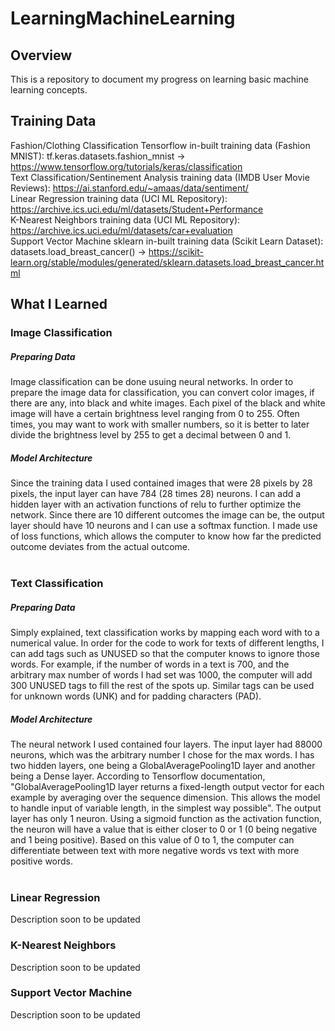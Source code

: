 # LearningMachineLearning

## Overview
This is a repository to document my progress on learning basic machine learning concepts.

## Training Data
Fashion/Clothing Classification Tensorflow in-built training data (Fashion MNIST): tf.keras.datasets.fashion_mnist → https://www.tensorflow.org/tutorials/keras/classification
</br>
Text Classification/Sentinement Analysis training data (IMDB User Movie Reviews): https://ai.stanford.edu/~amaas/data/sentiment/
</br>
Linear Regression training data (UCI ML Repository): https://archive.ics.uci.edu/ml/datasets/Student+Performance
</br>
K-Nearest Neighbors training data (UCI ML Repository): https://archive.ics.uci.edu/ml/datasets/car+evaluation
</br>
Support Vector Machine sklearn in-built training data (Scikit Learn Dataset): datasets.load_breast_cancer() → https://scikit-learn.org/stable/modules/generated/sklearn.datasets.load_breast_cancer.html

## What I Learned
### Image Classification
##### Preparing Data
Image classification can be done usuing neural networks. In order to prepare the image data for classification, you can convert color images, if there are any, into black and white images. Each pixel of the black and white image will have a certain brightness level ranging from 0 to 255. Often times, you may want to work with smaller numbers, so it is better to later divide the brightness level by 255 to get a decimal between 0 and 1.
##### Model Architecture
Since the training data I used contained images that were 28 pixels by 28 pixels, the input layer can have 784 (28 times 28) neurons. I can add a hidden layer with an activation functions of relu to further optimize the network. Since there are 10 different outcomes the image can be, the output layer should have 10 neurons and I can use a softmax function. I made use of loss functions, which allows the computer to know how far the predicted outcome deviates from the actual outcome.
</br></br>
### Text Classification
##### Preparing Data
Simply explained, text classification works by mapping each word with to a numerical value. In order for the code to work for texts of different lengths, I can add tags such as UNUSED so that the computer knows to ignore those words. For example, if the number of words in a text is 700, and the arbitrary max number of words I had set was 1000, the computer will add 300 UNUSED tags to fill the rest of the spots up. Similar tags can be used for unknown words (UNK) and for padding characters (PAD).
##### Model Architecture
The neural network I used contained four layers. The input layer had 88000 neurons, which was the arbitrary number I chose for the max words. I has two hidden layers, one being a GlobalAveragePooling1D layer and another being a Dense layer. According to Tensorflow documentation, "GlobalAveragePooling1D layer returns a fixed-length output vector for each example by averaging over the sequence dimension. This allows the model to handle input of variable length, in the simplest way possible". The output layer has only 1 neuron. Using a sigmoid function as the activation function, the neuron will have a value that is either closer to 0 or 1 (0 being negative and 1 being positive). Based on this value of 0 to 1, the computer can differentiate between text with more negative words vs text with more positive words.
</br></br>
### Linear Regression
Description soon to be updated
### K-Nearest Neighbors
Description soon to be updated
### Support Vector Machine
Description soon to be updated
